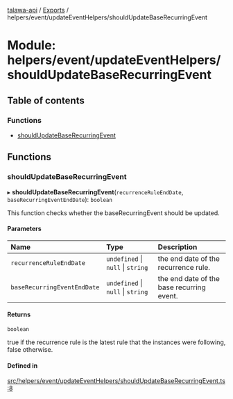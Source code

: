 [talawa-api](../README.md) / [Exports](../modules.md) / helpers/event/updateEventHelpers/shouldUpdateBaseRecurringEvent

# Module: helpers/event/updateEventHelpers/shouldUpdateBaseRecurringEvent

## Table of contents

### Functions

- [shouldUpdateBaseRecurringEvent](helpers_event_updateEventHelpers_shouldUpdateBaseRecurringEvent.md#shouldupdatebaserecurringevent)

## Functions

### shouldUpdateBaseRecurringEvent

▸ **shouldUpdateBaseRecurringEvent**(`recurrenceRuleEndDate`, `baseRecurringEventEndDate`): `boolean`

This function checks whether the baseRecurringEvent should be updated.

#### Parameters

| Name | Type | Description |
| :------ | :------ | :------ |
| `recurrenceRuleEndDate` | `undefined` \| ``null`` \| `string` | the end date of the recurrence rule. |
| `baseRecurringEventEndDate` | `undefined` \| ``null`` \| `string` | the end date of the base recurring event. |

#### Returns

`boolean`

true if the recurrence rule is the latest rule that the instances were following, false otherwise.

#### Defined in

[src/helpers/event/updateEventHelpers/shouldUpdateBaseRecurringEvent.ts:8](https://github.com/PalisadoesFoundation/talawa-api/blob/708df7e/src/helpers/event/updateEventHelpers/shouldUpdateBaseRecurringEvent.ts#L8)
